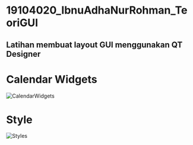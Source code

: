 # **19104020_IbnuAdhaNurRohman_TeoriGUI**
## Latihan membuat layout GUI menggunakan QT Designer

# **Calendar Widgets**
![CalendarWidgets](https://user-images.githubusercontent.com/72426221/114382399-843ee680-9bb6-11eb-8f5c-0d5bdb4690e6.png)

# **Style**
![Styles](https://user-images.githubusercontent.com/72426221/114382463-96208980-9bb6-11eb-84e6-23bafa82d743.png)
